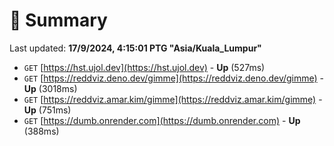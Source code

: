 # 📖 Summary
Last updated: **17/9/2024, 4:15:01 PTG "Asia/Kuala_Lumpur"**

- `GET` [https://hst.ujol.dev](https://hst.ujol.dev) - **Up** (527ms)
- `GET` [https://reddviz.deno.dev/gimme](https://reddviz.deno.dev/gimme) - **Up** (3018ms)
- `GET` [https://reddviz.amar.kim/gimme](https://reddviz.amar.kim/gimme) - **Up** (751ms)
- `GET` [https://dumb.onrender.com](https://dumb.onrender.com) - **Up** (388ms)
